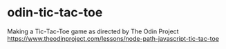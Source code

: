 # odin-tic-tac-toe
Making a Tic-Tac-Toe game as directed by The Odin Project https://www.theodinproject.com/lessons/node-path-javascript-tic-tac-toe
